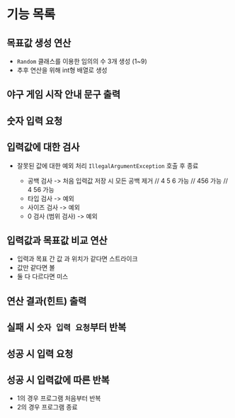 # 기능 목록

## 목표값 생성 연산

- `Random` 클래스를 이용한 임의의 수 3개 생성 (1~9)
- 추후 연산을 위해 int형 배열로 생성

## 야구 게임 시작 안내 문구 출력

## 숫자 입력 요청

## 입력값에 대한 검사

- 잘못된 값에 대한 예외 처리 `IllegalArgumentException` 호출 후 종료

  - 공백 검사 -> 처음 입력값 저장 시 모든 공백 제거 // 4 5 6 가능 // 456  가능 // 4 56 가능
  - 타입 검사 -> 예외
  - 사이즈 검사 -> 예외
  - 0 검사 (범위 검사) -> 예외

## 입력값과 목표값 비교 연산

- 입력과 목표 간 값 과 위치가 같다면 스트라이크
- 값만 같다면 볼
- 둘 다 다르다면 미스

## 연산 결과(힌트) 출력

## 실패 시 `숫자 입력 요청`부터 반복

## 성공 시 입력 요청

## 성공 시 입력값에 따른 반복

- 1의 경우 프로그램 처음부터 반복
- 2의 경우 프로그램 종료

